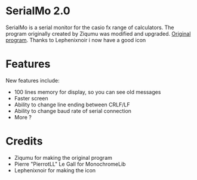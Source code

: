 # SerialMo 2.0
SerialMo is a serial monitor for the casio fx range of calculators.
The program originally created by Ziqumu was modified and upgraded.
[Original program](http://www.planet-casio.com/Fr/programmes/voir_un_programme_casio.php?showid=2161&page=last).
Thanks to Lephenixnoir i now have a good icon

# Features
New features include:
* 100 lines memory for display, so you can see old messages
* Faster screen
* Ability to change line ending between CRLF/LF
* Ability to change baud rate of serial connection
* More ?

# Credits
* Ziqumu for making the original program
* Pierre "PierrotLL" Le Gall for MonochromeLib
* Lephenixnoir for making the icon